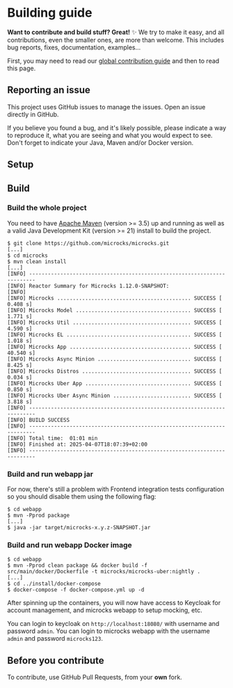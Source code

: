 # Building guide

**Want to contribute and build stuff? Great!** ✨ We try to make it easy, and all contributions, even the smaller ones, are more than welcome. This includes bug reports, fixes, documentation, examples...

First, you may need to read our [global contribution guide](https://github.com/microcks/.github/blob/master/CONTRIBUTING.md) and then to read this page.

## Reporting an issue

This project uses GitHub issues to manage the issues. Open an issue directly in GitHub.

If you believe you found a bug, and it's likely possible, please indicate a way to reproduce it, what you are seeing and what you would expect to see.
Don't forget to indicate your Java, Maven and/or Docker version.

## Setup

## Build

### Build the whole project

You need to have [Apache Maven](https://maven.apache.org) (version >= 3.5) up and running as well as a valid Java Development Kit (version >= 21) install to build the project.

```
$ git clone https://github.com/microcks/microcks.git
[...]
$ cd microcks
$ mvn clean install
[...] 
[INFO] ------------------------------------------------------------------------
[INFO] Reactor Summary for Microcks 1.12.0-SNAPSHOT:
[INFO] 
[INFO] Microcks ........................................... SUCCESS [  0.408 s]
[INFO] Microcks Model ..................................... SUCCESS [  1.771 s]
[INFO] Microcks Util ...................................... SUCCESS [  4.590 s]
[INFO] Microcks EL ........................................ SUCCESS [  1.018 s]
[INFO] Microcks App ....................................... SUCCESS [ 40.540 s]
[INFO] Microcks Async Minion .............................. SUCCESS [  8.425 s]
[INFO] Microcks Distros ................................... SUCCESS [  0.034 s]
[INFO] Microcks Uber App .................................. SUCCESS [  0.850 s]
[INFO] Microcks Uber Async Minion ......................... SUCCESS [  3.818 s]
[INFO] ------------------------------------------------------------------------
[INFO] BUILD SUCCESS
[INFO] ------------------------------------------------------------------------
[INFO] Total time:  01:01 min
[INFO] Finished at: 2025-04-07T18:07:39+02:00
[INFO] ------------------------------------------------------------------------
```

### Build and run webapp jar

For now, there's still a problem with Frontend integration tests configuration so you should disable them using the following flag:

```
$ cd webapp
$ mvn -Pprod package
[...]
$ java -jar target/microcks-x.y.z-SNAPSHOT.jar
```

### Build and run webapp Docker image

```
$ cd webapp
$ mvn -Pprod clean package && docker build -f src/main/docker/Dockerfile -t microcks/microcks-uber:nightly .
[...]
$ cd ../install/docker-compose
$ docker-compose -f docker-compose.yml up -d
```
After spinning up the containers, you will now have access to Keycloak for account management, and microcks webapp to setup mocking, etc.

You can login to keycloak on `http://localhost:18080/` with username and password `admin`.
You can login to microcks webapp with the username `admin` and password `microcks123`.

## Before you contribute

To contribute, use GitHub Pull Requests, from your **own** fork.
